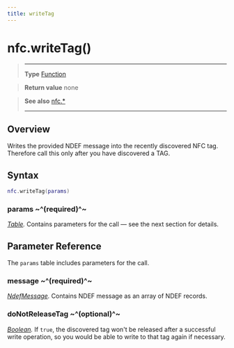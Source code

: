 ```yaml
---
title: writeTag
---
```

# nfc.writeTag()

> --------------------- ------------------------------------------------------------------------------------------
> __Type__              [Function](https://docs.coronalabs.com/api/type/Function.html)

> __Return value__      none

> __See also__          [nfc.*](/plugin/nfc/)
> --------------------- ------------------------------------------------------------------------------------------

## Overview

Writes the provided NDEF message into the recently discovered NFC tag. Therefore call this only after you have discovered a TAG.

## Syntax
```lua
nfc.writeTag(params)
```

### params ~^(required)^~
_[Table](https://docs.coronalabs.com/api/type/Table.html)._ Contains parameters for the call &mdash; see the next section for details.

## Parameter Reference

The `params` table includes parameters for the call.

### message ~^(required)^~
_[NdefMessage](/plugin/nfc/type/NdefMessage/)._ Contains NDEF message as an array of NDEF records.

### doNotReleaseTag ~^(optional)^~
_[Boolean](https://docs.coronalabs.com/api/type/Boolean.html)._ If `true`, the discovered tag won't be released after a successful write operation, so you would be able to write to that tag again if necessary.
